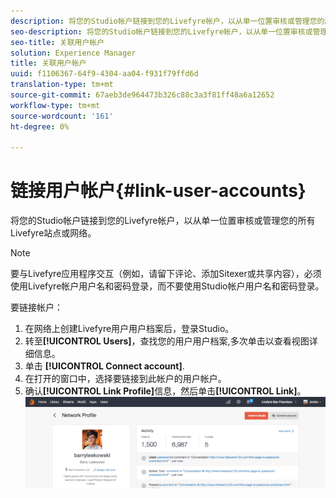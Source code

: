 ```yaml
---
description: 将您的Studio帐户链接到您的Livefyre帐户，以从单一位置审核或管理您的所有Livefyre站点或网络。
seo-description: 将您的Studio帐户链接到您的Livefyre帐户，以从单一位置审核或管理您的所有Livefyre站点或网络。
seo-title: 关联用户帐户
solution: Experience Manager
title: 关联用户帐户
uuid: f1106367-64f9-4304-aa04-f931f79ffd6d
translation-type: tm+mt
source-git-commit: 67aeb3de964473b326c88c3a3f81ff48a6a12652
workflow-type: tm+mt
source-wordcount: '161'
ht-degree: 0%

---
```



# 链接用户帐户{#link-user-accounts}

将您的Studio帐户链接到您的Livefyre帐户，以从单一位置审核或管理您的所有Livefyre站点或网络。

>[!NOTE]
>
>要与Livefyre应用程序交互（例如，请留下评论、添加Sitexer或共享内容），必须使用Livefyre帐户用户名和密码登录，而不要使用Studio帐户用户名和密码登录。

要链接帐户：

1. 在网络上创建Livefyre用户用户档案后，登录Studio。
1. 转至&#x200B;**[!UICONTROL Users]**，查找您的用户用户档案,多次单击以查看视图详细信息。
1. 单击 **[!UICONTROL Connect account]**.
1. 在打开的窗口中，选择要链接到此帐户的用户帐户。
1. 确认&#x200B;**[!UICONTROL Link Profile]**&#x200B;信息，然后单击&#x200B;**[!UICONTROL Link]**。 ![](assets/UsersConnectAccount-1024x311.png)

